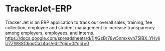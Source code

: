 # TrackerJet-ERP
Tracker Jet is an ERP application to track our overall sales, training, fee collection, employee and student management to increase transparency among employers, employees, and interns.
https://docs.google.com/spreadsheets/d/1jXGzBr78w5nmxkvh75IBX_YHvljU7ZW8SCkqgCaz4qs/edit?gid=0#gid=0

